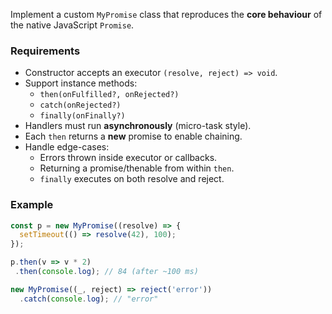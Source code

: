 Implement a custom `MyPromise` class that reproduces the **core behaviour** of the native JavaScript `Promise`.

### Requirements

* Constructor accepts an executor `(resolve, reject) => void`.
* Support instance methods:
  * `then(onFulfilled?, onRejected?)`
  * `catch(onRejected?)`
  * `finally(onFinally?)`
* Handlers must run **asynchronously** (micro-task style).
* Each `then` returns a **new** promise to enable chaining.
* Handle edge-cases:
  * Errors thrown inside executor or callbacks.
  * Returning a promise/thenable from within `then`.
  * `finally` executes on both resolve and reject.

### Example

```ts
const p = new MyPromise((resolve) => {
  setTimeout(() => resolve(42), 100);
});

p.then(v => v * 2)
 .then(console.log); // 84 (after ~100 ms)

new MyPromise((_, reject) => reject('error'))
  .catch(console.log); // "error"
```
